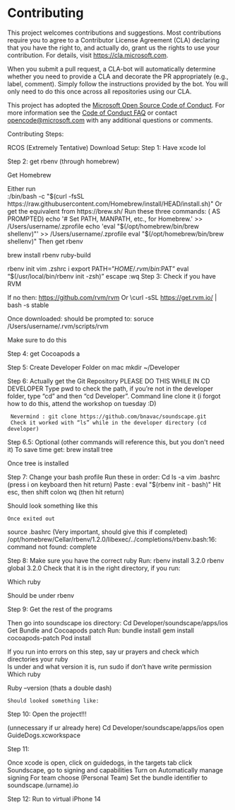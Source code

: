 # Contributing

This project welcomes contributions and suggestions. Most contributions require you to
agree to a Contributor License Agreement (CLA) declaring that you have the right to,
and actually do, grant us the rights to use your contribution. For details, visit
https://cla.microsoft.com.

When you submit a pull request, a CLA-bot will automatically determine whether you need
to provide a CLA and decorate the PR appropriately (e.g., label, comment). Simply follow the
instructions provided by the bot. You will only need to do this once across all repositories using our CLA.

This project has adopted the [Microsoft Open Source Code of Conduct](https://opensource.microsoft.com/codeofconduct/).
For more information see the [Code of Conduct FAQ](https://opensource.microsoft.com/codeofconduct/faq/)
or contact [opencode@microsoft.com](mailto:opencode@microsoft.com) with any additional questions or comments.


Contributing Steps: 

RCOS (Extremely Tentative) Download Setup:
Step 1:
Have xcode lol 

Step 2: get rbenv (through homebrew)

Get Homebrew

Either run  
:/bin/bash -c "$(curl -fsSL https://raw.githubusercontent.com/Homebrew/install/HEAD/install.sh)"
Or get the equivalent from 
https://brew.sh/
Run these three commands: ( AS PROMPTED)
echo '# Set PATH, MANPATH, etc., for Homebrew.' >> /Users/username/.zprofile
 echo 'eval "$(/opt/homebrew/bin/brew shellenv)"' >> /Users/username/.zprofile
eval "$(/opt/homebrew/bin/brew shellenv)"
    Then get rbenv

brew install rbenv ruby-build

rbenv init
vim .zshrc
i
export PATH=”$HOME/.rvm/bin:$PAT”
eval “$(/usr/local/bin/rbenv init -zsh)”
escape
:wq
Step 3: Check if you have RVM

If no then:
https://github.com/rvm/rvm
Or 
\curl -sSL https://get.rvm.io/ | bash -s stable

Once downloaded: should be prompted to: soruce /Users/username/.rvm/scripts/rvm

Make sure to do this 

Step 4: get Cocoapods
a

Step 5: Create Developer Folder on mac 
    mkdir ~/Developer

Step 6: Actually get the Git Repository
    PLEASE DO THIS WHILE IN CD DEVELOPER
Type pwd to check the path, if you’re not in the developer folder, type “cd” and then “cd Developer”.
    Command line clone it (i forgot how to do this, attend the workshop on tuesday :D)
    
     Nevermind : git clone https://github.com/bnavac/soundscape.git    
     Check it worked with “ls” while in the developer directory (cd developer)

Step 6.5: Optional (other commands will reference this, but you don't need it)
    To save time get: 
brew install tree

Once tree is installed 

Step 7: Change your bash profile 
Run these in order: 
Cd 
ls -a 
vim .bashrc
(press i on keyboard then hit return)
Paste : eval "$(rbenv init - bash)"
Hit esc, then shift colon 
wq (then hit return)
    
Should look something like this 


    Once exited out 
source .bashrc (Very important, should give this if completed)
/opt/homebrew/Cellar/rbenv/1.2.0/libexec/../completions/rbenv.bash:16: command not found: complete

Step 8: Make sure you have the correct ruby 
Run:
rbenv install 3.2.0
rbenv global 3.2.0
Check that it is in the right directory, if you run:

Which ruby 
    
Should be under rbenv

Step 9: Get the rest of the programs 

Then go into soundscape ios directory:
Cd Developer/soundscape/apps/ios 
    Get Bundle and Cocoapods patch 
Run: 
bundle install
gem install cocoapods-patch
Pod install 

If you run into errors on this step, say ur prayers and check which directories your ruby    
Is under and what version it is, run sudo if don’t have write permission
Which ruby 

Ruby –version (thats a double dash) 

    Should looked something like:


Step 10: Open the project!!! 

(unnecessary if ur already here) Cd Developer/soundscape/apps/ios
open GuideDogs.xcworkspace

Step 11: 

Once xcode is open, click on guidedogs, in the targets tab click Soundscape, go to signing and capabilities
Turn on Automatically manage signing 
For team choose (Personal Team)
Set the bundle identifier to soundscape.(urname).io

Step 12: Run to virtual iPhone 14 


